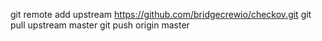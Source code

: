 git remote add upstream https://github.com/bridgecrewio/checkov.git
git pull upstream master
git push origin master
